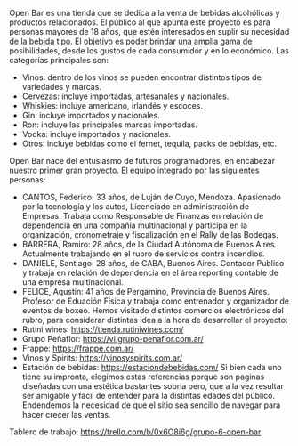 Open Bar es una tienda que se dedica a la venta de bebidas alcohólicas y productos relacionados. El público al que apunta este proyecto es para personas mayores de 18 años, que estén interesados en suplir su necesidad de la bebida tipo. El objetivo es poder brindar una amplia gama de posibilidades, desde los gustos de cada consumidor y en lo económico.
Las categorías principales son:
-	Vinos: dentro de los vinos se pueden encontrar distintos tipos de variedades y marcas.
-	Cervezas: incluye importadas, artesanales y nacionales. 
-	Whiskies: incluye americano, irlandés y escoces.
-	Gin: incluye importados y nacionales.
-	Ron: incluye las principales marcas importadas.
-	Vodka: incluye importados y nacionales.
-	Otros: incluye bebidas como el fernet, tequila, packs de bebidas, etc.

Open Bar nace del entusiasmo de futuros programadores, en encabezar nuestro primer gran proyecto. El equipo integrado por las siguientes personas:
-	CANTOS, Federico: 33 años, de Luján de Cuyo, Mendoza. Apasionado por la tecnología y los autos, Licenciado en administración de Empresas. Trabaja como Responsable de Finanzas en relación de dependencia en una compañía multinacional y participa en la organización, cronometraje y fiscalización en el Rally de las Bodegas.
-	BARRERA, Ramiro:  28 años, de la Ciudad Autónoma de Buenos Aires. Actualmente trabajando en el rubro de servicios contra incendios. 
-	DANIELE, Santiago: 28 años, de CABA, Buenos Aires. Contador Publico y trabaja en relación de dependencia en el área reporting contable de una empresa multinacional.
-	FELICE, Agustin: 41 años de Pergamino, Provincia de Buenos Aires. Profesor de Eduación Física y trabaja como entrenador y organizador de eventos de boxeo. 
Hemos visitado distintos comercios electrónicos del rubro, para considerar distintas idea a la hora de desarrollar el proyecto:
-	Rutini wines: https://tienda.rutiniwines.com/
-	Grupo Peñaflor: https://vi.grupo-penaflor.com.ar/
-	Frappe: https://frappe.com.ar/
-	Vinos y Spirits: https://vinosyspirits.com.ar/
-	Estación de bebidas: https://estaciondebebidas.com/
Si bien cada uno tiene su impronta, elegimos estas referencias porque son paginas diseñadas con una estética bastantes sobria pero, que a la vez resultar ser amigable y fácil de entender para la distintas edades del público. Endendemos la necesidad de que el sitio sea sencillo de navegar para hacer crecer las ventas.

Tablero de trabajo: https://trello.com/b/0x6O8i6g/grupo-6-open-bar
